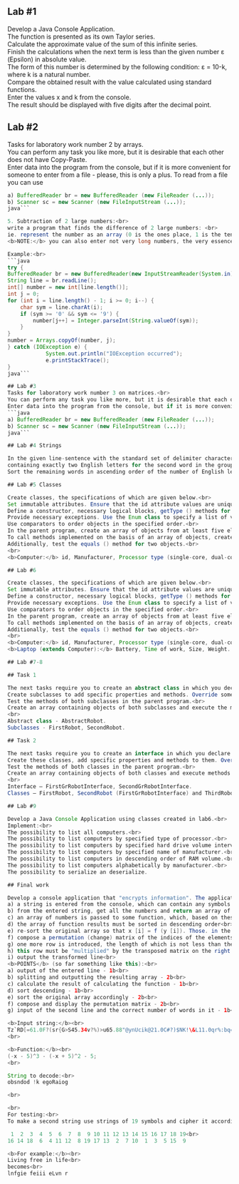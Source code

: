 ## Lab #1
Develop a Java Console Application.<br>
The function is presented as its own Taylor series.<br>
Calculate the approximate value of the sum of this infinite series.<br>
Finish the calculations when the next term is less than the given number ε (Epsilon) in absolute value.<br>
The form of this number is determined by the following condition: ε = 10-k, where k is a natural number.<br>
Compare the obtained result with the value calculated using standard functions.<br>
Enter the values x and k from the console.<br>
The result should be displayed with five digits after the decimal point.<br>

## Lab #2
Tasks for laboratory work number 2 by arrays.<br>
You can perform any task you like more, but it is desirable that each other does not have Copy-Paste.<br>
Enter data into the program from the console, but if it is more convenient for someone to enter from a file - please, this is only a plus. To read from a file you can use<br>
```java
a) BufferedReader br = new BufferedReader (new FileReader (...));
b) Scanner sc = new Scanner (new FileInputStream (...));
java```

5. Subtraction of 2 large numbers:<br>
write a program that finds the difference of 2 large numbers: <br>
ie. represent the number as an array (0 is the ones place, 1 is the tens place, etc.) and find the difference between these 2 numbers.<br>
<b>NOTE:</b> you can also enter not very long numbers, the very essence of solving the problem is important, but if you want to try with large numbers, then there is an example at the end of the document.<br>

Example:<br>
```java
try {
BufferedReader br = new BufferedReader(new InputStreamReader(System.in));
String line = br.readLine();
int[] number = new int[line.length()];
int j = 0;
for (int i = line.length() - 1; i >= 0; i--) {
    char sym = line.charAt(i);
    if (sym >= '0' && sym <= '9') {
        number[j++] = Integer.parseInt(String.valueOf(sym));
    }
}
number = Arrays.copyOf(number, j);
} catch (IOException e) {
            System.out.println("IOException occurred");
            e.printStackTrace();
}
java```

## Lab #3
Tasks for laboratory work number 3 on matrices.<br>
You can perform any task you like more, but it is desirable that each other does not have Copy-Paste.<br>
Enter data into the program from the console, but if it is more convenient for someone to enter from a file - please, this is only a plus. To read from a file you can use<br>
```java
a) BufferedReader br = new BufferedReader (new FileReader (...));
b) Scanner sc = new Scanner (new FileInputStream (...));
java```

## Lab #4 Strings

In the given line-sentence with the standard set of delimiter characters replace all word groups in one scan between words (group - three or more adjacent words),<br>
containing exactly two English letters for the second word in the group, deleting the rest of the words.<br>
Sort the remaining words in ascending order of the number of English letters in words.

## Lab #5 Classes

Create classes, the specifications of which are given below.<br>
Set immutable attributes. Ensure that the id attribute values ​​are unique.<br>
Define a constructor, necessary logical blocks, getType () methods for all attributes, setType () for mutable attributes, override toString () methods to represent information about an object in symbolic form, equals () to compare two objects for equality by some criterion.<br>
Provide necessary exceptions. Use the Enum class to specify a list of values ​​for some attribute. Define an additional class in which an array of objects is created, methods for selecting data in accordance with the specified criterion and methods that order the elements in the array of objects in accordance with the specified criterion are implemented.<br>
Use comparators to order objects in the specified order.<br>
In the parent program, create an array of objects from at least five elements. Fill this array with elements of the appropriate class.<br>
To call methods implemented on the basis of an array of objects, create a menu.<br>
Additionally, test the equals () method for two objects.<br>
<br>
<b>Computer:</b> id, Manufacturer, Processor type (single-core, dual-core, etc., defined through the Enum class), Hard drive size, Year of release, RAM volume.

## Lab #6

Create classes, the specifications of which are given below.<br>
Set immutable attributes. Ensure that the id attribute values ​​are unique.<br>
Define a constructor, necessary logical blocks, getType () methods for all attributes, setType () for mutable attributes, override toString () methods to represent information about an object in symbolic form, equals () to compare two objects for equality by some criterion.<br>
Provide necessary exceptions. Use the Enum class to specify a list of values ​​for some attribute. Define an additional class in which an array of objects is created, methods for selecting data in accordance with the specified criterion and methods that order the elements in the array of objects in accordance with the specified criterion are implemented.<br>
Use comparators to order objects in the specified order.<br>
In the parent program, create an array of objects from at least five elements. Fill this array with elements of the appropriate class.<br>
To call methods implemented on the basis of an array of objects, create a menu.<br>
Additionally, test the equals () method for two objects.<br>
<br>
<b>Computer:</b> id, Manufacturer, Processor type (single-core, dual-core, etc., defined through the Enum class), Hard drive size, Year of release, RAM volume.<br>
<b>Laptop (extends Computer):</b> Battery, Time of work, Size, Weight.

## Lab #7-8

## Task 1

The next tasks require you to create an abstract class in which you declare methods that are common to its two subclasses.<br>
Create subclasses to add specific properties and methods. Override some of the methods. Override toString () method.<br>
Test the methods of both subclasses in the parent program.<br>
Create an array containing objects of both subclasses and execute the methods declared in the abstract class.<br>
<br>
Abstract class - AbstractRobot.
Subclasses - FirstRobot, SecondRobot.

## Task 2

The next tasks require you to create an interface in which you declare methods that are common to two different classes.<br>
Create these classes, add specific properties and methods to them. Override methods declared in the interface. Override toString () method.<br>
Test the methods of both classes in the parent program.<br>
Create an array containing objects of both classes and execute methods declared in the interface.<br>
<br>
Interface – FirstGrRobotInterface, SecondGrRobotInterface. 
Classes – FirstRobot, SecondRobot (FirstGrRobotInterface) and ThirdRobot, FourthRobot (SecondGrRobotInterface).

## Lab #9

Develop a Java Console Application using classes created in lab6.<br>
Implement:<br> 
The possibility to list all computers.<br>
The possibility to list computers by specified type of processor.<br>
The possibility to list computers by specified hard drive volume interval.<br>
The possibility to list computers by specified name of manufacturer.<br>
The possibility to list computers in descending order of RAM volume.<br>
The possibility to list computers alphabetically by manufacturer.<br>
The possibility to serialize an deserialize.

## Final work

Develop a console application that "encrypts information". The application works as follows:<br>
a) a string is entered from the console, which can contain any symbols: letters, numbers, symbols of arithmetic operations, etc. (except characters \ r, \ n, \ 0)<br>
b) from the entered string, get all the numbers and return an array of these numbers (by a number we mean a sequence of digits and the symbol '.', which can be considered as one number in the 10th system)<br>
c) an array of numbers is passed to some function, which, based on these numbers, calculates the value of a given function, and enters the result of the calculations into the array. It is guaranteed that the function has the bijection property<br>
d) the array of function results must be sorted in descending order<br>
e) re-sort the original array so that x [i] = f (y [i]). Those. in the original place, rearrange the elements so that the value of the function from the element in place with index i is a number, which in the results array is also in place with index i<br>
f) compose a permutation (change) matrix of the indices of the elements of the original array (if it doesn't work, then just a matrix with 1 on the side diagonal)<br>
g) one more row is introduced, the length of which is not less than the rank (dimension) of the matrix (everything superfluous can be discarded)<br>
h) this row must be "multiplied" by the transposed matrix on the right (Ax), i.e. rearrange characters in the string in accordance with the transformation specified by the matrix<br>
i) output the transformed line<br>
<b>POINTS</b> (so far something like this):<br>
a) output of the entered line - 1b<br>
b) splitting and outputting the resulting array - 2b<br>
c) calculate the result of calculating the function - 1b<br>
d) sort descending - 1b<br>
e) sort the original array accordingly - 2b<br>
f) compose and display the permutation matrix - 2b<br>
g) input of the second line and the correct number of words in it - 1b<br>

<b>Input string:</b><br>
Tz`RD[=61.0F?(sr{G>S45.34v?%)>u65.88"@ynUcik@21.0C#?)$NK!\&L11.0qr%:bq=#G31.75Mbu@g%38.05c=+ZS{/+C28.0jZ&r$"ogGn*OH97.0t>xi64.79;tE"yShP[42.57pAFcY2.71P\yg+27.0{%oEi@_i]OJs30.0U_)RIlsk2.41o?!@C&*\TT7.22C`+zCE^#20.41Xt 58.0%fMVD-^NSSC29.0
<br>

<b>Function:</b><br>
(-x - 5)^3 - (-x + 5)^2 - 5;
<br>

String to decode:<br>
obsndod !k egoRaiog

<br>

<br>
For testing:<br>
To make a second string use strings of 19 symbols and cipher it according these symbols numbers:<br>

 1  2  3  4  5  6  7  8  9 10 11 12 13 14 15 16 17 18 19<br>
16 14 18  6  4 11 12  8 19 17 13  2  7 10  1  3  5 15  9

<b>For example:</b><br>
Living free in life<br>
becomes<br>
lnfgie feiii eLvn r






